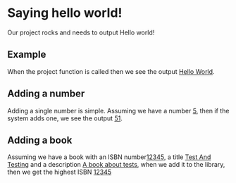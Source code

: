 [](i:NodeInvoker)
[](m:../testFacade.js)


# Saying hello world!
Our project rocks and needs to output Hello world!

## Example
When the project function is called then we see the output [Hello World](t:Test.testHelloWorld()).

## Adding a number

Adding a single number is simple.
Assuming we have a number [5](var:var1), then if the system adds one, 
we see the output [51](t:Test.testPlusOne(var1)).

## Adding a book
Assuming we have a book with an ISBN number[12345](var:isbn), a title [Test And Testing](var:title) and a description [A book about tests](var:test),
when we add it to the library, then we get the highest ISBN [12345](t:testLibraryAddBook(isbn,title,test))